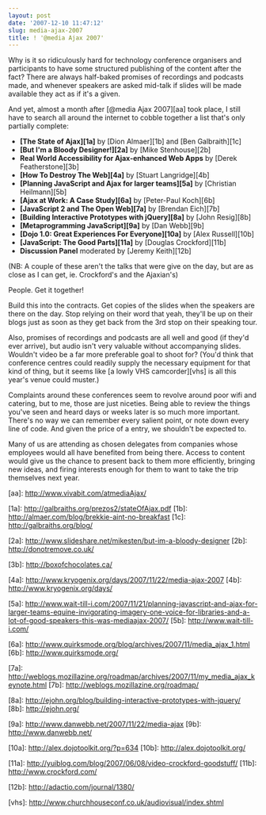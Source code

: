 ```yaml
---
layout: post
date: '2007-12-10 11:47:12'
slug: media-ajax-2007
title: ! '@media Ajax 2007'
---
```


Why is it so ridiculously hard for technology conference organisers and participants to have some structured publishing of the content after the fact? There are always half-baked promises of recordings and podcasts made, and whenever speakers are asked mid-talk if slides will be made available they act as if it's a given.

And yet, almost a month after \[@media Ajax 2007\]\[aa\] took place, I still have to search all around the internet to cobble together a list that's only partially complete:

- **\[The State of Ajax\]\[1a\]** by \[Dion Almaer\]\[1b\] and \[Ben Galbraith\]\[1c\]
- **\[But I'm a Bloody Designer!\]\[2a\]** by \[Mike Stenhouse\]\[2b\]
- **Real World Accessibility for Ajax-enhanced Web Apps** by \[Derek Featherstone\]\[3b\]
- **\[How To Destroy The Web\]\[4a\]** by \[Stuart Langridge\]\[4b\]
- **\[Planning JavaScript and Ajax for larger teams\]\[5a\]** by \[Christian Heilmann\]\[5b\]
- **\[Ajax at Work: A Case Study\]\[6a\]** by \[Peter-Paul Koch\]\[6b\]
- **\[JavaScript 2 and The Open Web\]\[7a\]** by \[Brendan Eich\]\[7b\]
- **\[Building Interactive Prototypes with jQuery\]\[8a\]** by \[John Resig\]\[8b\]
- **\[Metaprogramming JavaScript\]\[9a\]** by \[Dan Webb\]\[9b\]
- **\[Dojo 1.0: Great Experiences For Everyone\]\[10a\]** by \[Alex Russell\]\[10b\]
- **\[JavaScript: The Good Parts\]\[11a\]** by \[Douglas Crockford\]\[11b\]
- **Discussion Panel** moderated by \[Jeremy Keith\]\[12b\]

(NB: A couple of these aren't the talks that were give on the day, but are as close as I can get, ie. Crockford's and the Ajaxian's)

People. Get it together!

Build this into the contracts. Get copies of the slides when the speakers are there on the day. Stop relying on their word that yeah, they'll be up on their blogs just as soon as they get back from the 3rd stop on their speaking tour.

Also, promises of recordings and podcasts are all well and good (if they'd ever arrive), but audio isn't very valuable without accompanying slides. Wouldn't video be a far more preferable goal to shoot for? (You'd think that conference centres could readily supply the necessary equipment for that kind of thing, but it seems like \[a lowly VHS camcorder\]\[vhs\] is all this year's venue could muster.)

Complaints around these conferences seem to revolve around poor wifi and catering, but to me, those are just niceties. Being able to review the things you've seen and heard days or weeks later is so much more important. There's no way we can remember every salient point, or note down every line of code. And given the price of a entry, we shouldn't be expected to.

Many of us are attending as chosen delegates from companies whose employees would all have benefited from being there. Access to content would give us the chance to present back to them more efficiently, bringing new ideas, and firing interests enough for them to want to take the trip themselves next year.

\[aa\]: http://www.vivabit.com/atmediaAjax/

\[1a\]: http://galbraiths.org/prezos2/stateOfAjax.pdf
\[1b\]: http://almaer.com/blog/brekkie-aint-no-breakfast
\[1c\]: http://galbraiths.org/blog/

\[2a\]: http://www.slideshare.net/mikesten/but-im-a-bloody-designer
\[2b\]: http://donotremove.co.uk/

\[3b\]: http://boxofchocolates.ca/

\[4a\]: http://www.kryogenix.org/days/2007/11/22/media-ajax-2007
\[4b\]: http://www.kryogenix.org/days/

\[5a\]: http://www.wait-till-i.com/2007/11/21/planning-javascript-and-ajax-for-larger-teams-equine-invigorating-imagery-one-voice-for-libraries-and-a-lot-of-good-speakers-this-was-mediaajax-2007/
\[5b\]: http://www.wait-till-i.com/

\[6a\]: http://www.quirksmode.org/blog/archives/2007/11/media_ajax_1.html
\[6b\]: http://www.quirksmode.org/

\[7a\]: http://weblogs.mozillazine.org/roadmap/archives/2007/11/my_media_ajax_keynote.html
\[7b\]: http://weblogs.mozillazine.org/roadmap/

\[8a\]: http://ejohn.org/blog/building-interactive-prototypes-with-jquery/
\[8b\]: http://ejohn.org/

\[9a\]: http://www.danwebb.net/2007/11/22/media-ajax
\[9b\]: http://www.danwebb.net/

\[10a\]: http://alex.dojotoolkit.org/?p=634
\[10b\]: http://alex.dojotoolkit.org/

\[11a\]: http://yuiblog.com/blog/2007/06/08/video-crockford-goodstuff/
\[11b\]: http://www.crockford.com/

\[12b\]: http://adactio.com/journal/1380/

\[vhs\]: http://www.churchhouseconf.co.uk/audiovisual/index.shtml